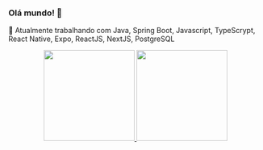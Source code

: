 ### Olá mundo! 👋

🔭 Atualmente trabalhando com Java, Spring Boot, Javascript, TypeScrypt, React Native, Expo, ReactJS, NextJS, PostgreSQL

<div align="center">
  <a href="https://github.com/rafaballerini">
  <img height="180em" src="https://github-readme-stats.vercel.app/api?username=EdsonGJr12&show_icons=true&theme=dracula&include_all_commits=true&count_private=true&locale=pt-BR"/>
  <img height="180em" src="https://github-readme-stats.vercel.app/api/top-langs/?username=EdsonGJr12&layout=compact&langs_count=7&theme=dracula&locale=pt-BR"/>
</div>
